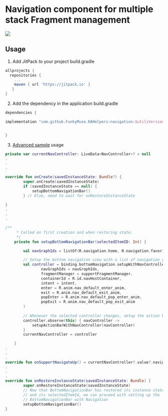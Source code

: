 # Navigation component for multiple stack Fragment management

[![](https://jitpack.io/v/FunkyMuse/KAHelpers.svg)](https://jitpack.io/#FunkyMuse/KAHelpers)


## Usage
1. Add JitPack to your project build.gradle

```gradle
allprojects {
  repositories {
    ...
    maven { url 'https://jitpack.io' }
   }
}
```

2. Add the dependency in the application build.gradle

```gradle
dependencies {

implementation "com.github.FunkyMuse.KAHelpers:navigation:$utilsVersion"


}
```

3. [Advanced sample](https://github.com/android/architecture-components-samples/tree/master/NavigationAdvancedSample) usage
```kotlin
private var currentNavController: LiveData<NavController>? = null
.
.
.

override fun onCreate(savedInstanceState: Bundle?) {
        super.onCreate(savedInstanceState)
        if (savedInstanceState == null) {
            setupBottomNavigationBar()
        } // Else, need to wait for onRestoreInstanceState

}
.
.
.

/**
     * Called on first creation and when restoring state.
     */
    private fun setupBottomNavigationBar(selectedItemID: Int) {

        val navGraphIds = listOf(R.navigation.home, R.navigation.favorites, R.navigation.settings)

        // Setup the bottom navigation view with a list of navigation graphs
        val controller = binding.bottomNavigation.setupWithNavController(
                navGraphIds = navGraphIds,
                fragmentManager = supportFragmentManager,
                containerId = R.id.navHostContainer,
                intent = intent,
                enter = R.anim.nav_default_enter_anim,
                exit = R.anim.nav_default_exit_anim,
                popEnter = R.anim.nav_default_pop_enter_anim,
                popExit = R.anim.nav_default_pop_exit_anim
        )
       
        // Whenever the selected controller changes, setup the action bar.
        controller.observe(this) { navController ->
            setupActionBarWithNavController(navController)
        }
        currentNavController = controller

    }
.
.
.
override fun onSupportNavigateUp() = currentNavController?.value?.navigateUp() ?: false
.
.
.
override fun onRestoreInstanceState(savedInstanceState: Bundle) {
        super.onRestoreInstanceState(savedInstanceState)
        // Now that BottomNavigationBar has restored its instance state
        // and its selectedItemId, we can proceed with setting up the
        // BottomNavigationBar with Navigation
        setupBottomNavigationBar()
}

```
